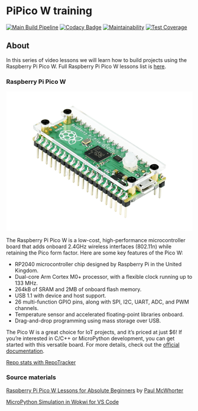 # PiPico W training

[![Main Build Pipeline](https://github.com/ikostan/pico/actions/workflows/lint_test_build_pipeline.yml/badge.svg)](https://github.com/ikostan/pico/actions/workflows/lint_test_build_pipeline.yml)
[![Codacy Badge](https://app.codacy.com/project/badge/Grade/1be92dcf40834e51bced743c6f8bbec6)](https://app.codacy.com/gh/ikostan/pico/dashboard?utm_source=gh&utm_medium=referral&utm_content=&utm_campaign=Badge_grade)
[![Maintainability](https://api.codeclimate.com/v1/badges/10d3376c6ce70ffc363a/maintainability)](https://codeclimate.com/github/ikostan/pico/maintainability)
[![Test Coverage](https://api.codeclimate.com/v1/badges/10d3376c6ce70ffc363a/test_coverage)](https://codeclimate.com/github/ikostan/pico/test_coverage)

## About

In this series of video lessons we will learn how to
build projects using the Raspberry Pi Pico W. Full Raspberry Pi Pico W
lessons list is [here](https://github.com/ikostan/pico/tree/master/lessons).

### Raspberry Pi Pico W

![Raspberry Pi Pico W Case](https://github.com/ikostan/pico/blob/master/img/Raspberry-Pi-Pico-Case.png)

The Raspberry Pi Pico W is a low-cost, high-performance microcontroller board
that adds onboard 2.4GHz wireless interfaces (802.11n) while retaining the Pico
form factor. Here are some key features of the Pico W:

- RP2040 microcontroller chip designed by Raspberry Pi in the United Kingdom.
- Dual-core Arm Cortex M0+ processor, with a flexible clock running up to 133 MHz.
- 264kB of SRAM and 2MB of onboard flash memory.
- USB 1.1 with device and host support.
- 26 multi-function GPIO pins, along with SPI, I2C, UART, ADC, and PWM channels.
- Temperature sensor and accelerated floating-point libraries onboard.
- Drag-and-drop programming using mass storage over USB.

The Pico W is a great choice for IoT projects, and it’s priced at just $6!
If you’re interested in C/C++ or MicroPython development, you can get started
with this versatile board. For more details, check out the [official documentation](https://www.raspberrypi.com/documentation/microcontrollers/raspberry-pi-pico.html).

[Repo stats with RepoTracker](https://repo-tracker.com/r/gh/ikostan/pico?utm_source=github-stats)

### Source materials

[Raspberry Pi Pico W Lessons for Absolute Beginners](https://www.youtube.com/playlist?list=PLGs0VKk2DiYz8js1SJog21cDhkBqyAhC5)
by [Paul McWhorter](https://www.youtube.com/c/mcwhorpj/playlists)

[MicroPython Simulation in Wokwi for VS Code](https://github.com/ikostan/pico/tree/master/WOKWI)
